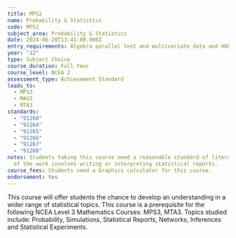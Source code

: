 ```yaml
---
title: MPS2
name: Probability & Statistics
code: MPS2
subject_area: Probability & Statistics
date: 2024-06-20T13:41:00.000Z
entry_requirements: Algebra parallel test and multivariate data and HOF/TIC approval.
year: "12"
type: Subject Choice
course_duration: Full Year
course_level: NCEA 2
assessment_type: Achievement Standard
leads_to:
  - MPS3
  - MAG3
  - MTA3
standards:
  - "91260"
  - "91264"
  - "91265"
  - "91266"
  - "91267"
  - "91268"
notes: Students taking this course need a reasonable standard of literacy. Much
  of the work involves writing or interpreting statistical reports.
course_fees: Students need a Graphics calculator for this course.
endorsement: Yes
---
```

This course will offer students the chance to develop an understanding in a wider range of statistical topics. This course is a prerequisite for the following NCEA Level 3 Mathematics Courses: MPS3, MTA3. Topics studied include: Probability, Simulations, Statistical Reports, Networks, Inferences and Statistical Experiments.
